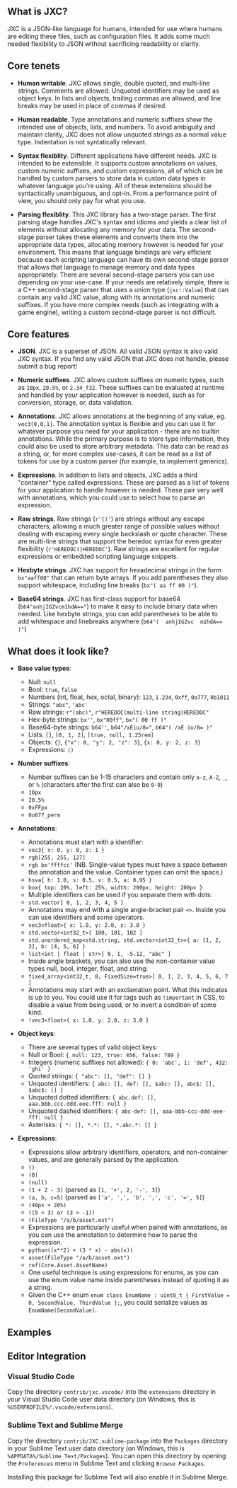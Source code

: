 ## What is JXC?

JXC is a JSON-like language for humans, intended for use where humans are editing these files, such as configuration files. It adds some much needed flexibility to JSON without sacrificing readability or clarity.

## Core tenets

- **Human writable**. JXC allows single, double quoted, and multi-line strings. Comments are allowed. Unquoted identifiers may be used as object keys. In lists and objects, trailing commas are allowed, and line breaks may be used in place of commas if desired.

- **Human readable**. Type annotations and numeric suffixes show the intended use of objects, lists, and numbers. To avoid ambiguity and maintain clarity, JXC does not allow unquoted strings as a normal value type. Indentation is not syntatically relevant.

- **Syntax flexiblity**. Different applications have different needs. JXC is intended to be extensible. It supports custom annotations on values, custom numeric suffixes, and custom expressions, all of which can be handled by custom parsers to store data in custom data types in whatever language you're using. All of these extensions should be syntactically unambiguous, and opt-in. From a performance point of view, you should only pay for what you use.

- **Parsing flexiblity**. This JXC library has a two-stage parser. The first parsing stage handles JXC's syntax and idioms and yields a clear list of elements without allocating any memory for your data. The second-stage parser takes these elements and converts them into the appropriate data types, allocating memory however is needed for your environment. This means that language bindings are very efficient because each scripting language can have its own second-stage parser that allows that language to manage memory and data types appropriately. There are several second-stage parsers you can use depending on your use-case. If your needs are relatively simple, there is a C++ second-stage parser that uses a union type (`jxc::Value`) that can contain any valid JXC value, along with its annotations and numeric suffixes. If you have more complex needs (such as integrating with a game engine), writing a custom second-stage parser is not difficult.

## Core features

- **JSON**. JXC is a superset of JSON. All valid JSON syntax is also valid JXC syntax. If you find any valid JSON that JXC does not handle, please submit a bug report!

- **Numeric suffixes**. JXC allows custom suffixes on numeric types, such as `10px`, `20.5%`, or `2.34_f32`. These suffixes can be evaluated at runtime and handled by your application however is needed, such as for conversion, storage, or, data validation.

- **Annotations**. JXC allows annotations at the beginning of any value, eg. `vec3[0,0,1]`. The annotation syntax is flexible and you can use it for whatever purpose you need for your application - there are no builtin annotations. While the primary purpose is to store type information, they could also be used to store arbitrary metadata. This data can be read as a string, or, for more complex use-cases, it can be read as a list of tokens for use by a custom parser (for example, to implement generics).

- **Expressions**. In addition to lists and objects, JXC adds a third "container" type called expressions. These are parsed as a list of tokens for your application to handle however is needed. These pair very well with annotations, which you could use to select how to parse an expression.

- **Raw strings**. Raw strings (`r'()'`) are strings without any escape characters, allowing a much greater range of possible values without dealing with escaping every single backslash or quote character. These are multi-line strings that support the heredoc syntax for even greater flexibility (`r'HEREDOC()HEREDOC'`). Raw strings are excellent for regular expressions or embedded scripting language snippets.

- **Hexbyte strings**. JXC has support for hexadecimal strings in the form `bx"aaff00"` that can return byte arrays. If you add parentheses they also support whitespace, including line breaks (`bx"( aa ff 00 )"`).

- **Base64 strings**. JXC has first-class support for base64 (`b64"anhjIGZvcm1hdA=="`) to make it easy to include binary data when needed. Like hexbyte strings, you can add parentheses to be able to add whitespace and linebreaks anywhere (`b64"(  anhjIGZvc  m1hdA==  )"`)


## What does it look like?

- **Base value types**:
  * Null: `null`
  * Bool: `true`, `false`
  * Numbers (int, float, hex, octal, binary): `123`, `1.234`, `0xff`, `0o777`, `0b1011`
  * Strings: `"abc"`, `'abc'`
  * Raw strings: `r"(abc)"`, `r"HEREDOC(multi-line string)HEREDOC"`
  * Hex-byte strings: `bx''`, `bx"00ff"`, `bx"( 00 ff )"`
  * Base64-byte strings: `b64''`, `b64"/xEiu/8="`, `b64"( /xE iu/8= )"`
  * Lists: `[]`, `[0, 1, 2]`, `[true, null, 1.25rem]`
  * Objects: `{}`, `{"x": 0, "y": 2, "z": 3}`, `{x: 0, y: 2, z: 3}`
  * Expressions: `()`

- **Number suffixes**:
  * Number suffixes can be 1-15 characters and contain only `a-z`, `A-Z`, `_`, or `%` (characters after the first can also be `0-9`)
  * `10px`
  * `20.5%`
  * `0xFFpx`
  * `0o677_perm`

- **Annotations**:
  * Annotations must start with a identifier:
  * `vec3{ x: 0, y: 0, z: 1 }`
  * `rgb[255, 255, 127]`
  * `rgb bx'ffffcc'` (NB. Single-value types must have a space between the annotation and the value. Container types can omit the space.)
  * `hsva{ h: 1.0, s: 0.5, v: 0.5, a: 0.95 }`
  * `box{ top: 20%, left: 25%, width: 200px, height: 200px }`
  * Multiple identifiers can be used if you separate them with dots:
  * `std.vector[ 0, 1, 2, 3, 4, 5 ]`
  * Annotations may end with a single angle-bracket pair `<>`. Inside you can use identifiers and some operators.
  * `vec3<float>{ x: 1.0, y: 2.0, z: 3.0 }`
  * `std.vector<int32_t>[ 100, 101, 102 ]`
  * `std.unordered_map<std.string, std.vector<int32_t>>{ a: [1, 2, 3], b: [4, 5, 6] }`
  * `list<int | float | str>[ 0, 1, -5.12, "abc" ]`
  * Inside angle brackets, you can also use the non-container value types null, bool, integer, float, and string:
  * `fixed_array<int32_t, 8, FixedSize=true>[ 0, 1, 2, 3, 4, 5, 6, 7 ]`
  * Annotations may start with an exclamation point. What this indicates is up to you. You could use it for tags such as `!important` in CSS, to disable a value from being used, or to invert a condition of some kind.
  * `!vec3<float>{ x: 1.0, y: 2.0, z: 3.0 }`
  
- **Object keys**:
  * There are several types of valid object keys:
  * Null or Bool: `{ null: 123, true: 456, false: 789 }`
  * Integers (numeric suffixes not allowed): `{ 0: 'abc', 1: 'def', 432: 'ghi' }`
  * Quoted strings: `{ "abc": [], "def": [] }`
  * Unquoted identifiers: `{ abc: [], def: [], $abc: [], abc$: [], $abc$: [] }`
  * Unquoted dotted identifiers: `{ abc.def: [], aaa.bbb.ccc.ddd.eee.fff: null }`
  * Unquoted dashed identifiers: `{ abc-def: [], aaa-bbb-ccc-ddd-eee-fff: null }`
  * Asterisks: `{ *: [], *.*: [], *.abc.*: [] }`

- **Expressions**:
  * Expressions allow arbitrary identifiers, operators, and non-container values, and are generally parsed by the application.
  * `()`
  * `(0)`
  * `(null)`
  * `(1 + 2 - 3)` (parsed as `[1, '+', 2, '-', 3]`)
  * `(a, b, c=5)` (parsed as `['a', ',', 'b', ',', 'c', '=', 5]`)
  * `(40px + 20%)`
  * `((5 < 3) or (3 > -1))`
  * `(FileType "/a/b/asset.ext")`
  * Expressions are particularly useful when paired with annotations, as you can use the annotation to determine how to parse the expression.
  * `python((x**2) + (3 * x) - abs(x))`
  * `asset(FileType "/a/b/asset.ext")`
  * `ref(Core.Asset.AssetName)`
  * One useful technique is using expressions for enums, as you can use the enum value name inside parentheses instead of quoting it as a string.
  * Given the C++ enum `enum class EnumName : uint8_t { FirstValue = 0, SecondValue, ThirdValue };`, you could serialize values as `EnumName(SecondValue)`.

## Examples


## Editor Integration

### Visual Studio Code
Copy the directory `contrib/jxc.vscode/` into the `extensions` directory in your Visual Studio Code user data directory (on Windows, this is `%USERPROFILE%/.vscode/extensions`).

### Sublime Text and Sublime Merge
Copy the directory `contrib/JXC.sublime-package` into the `Packages` directory in your Sublime Text user data directory (on Windows, this is `%APPDATA%/Sublime Text/Packages`). You can open this directory by opening the `Preferences` menu in Sublime Text and clicking `Browse Packages`.

Installing this package for Sublime Text will also enable it in Sublime Merge.
